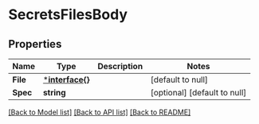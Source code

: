 # SecretsFilesBody

## Properties
Name | Type | Description | Notes
------------ | ------------- | ------------- | -------------
**File** | [***interface{}**](interface{}.md) |  | [default to null]
**Spec** | **string** |  | [optional] [default to null]

[[Back to Model list]](../README.md#documentation-for-models) [[Back to API list]](../README.md#documentation-for-api-endpoints) [[Back to README]](../README.md)

